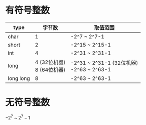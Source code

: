 # 有符号整数
|  type   | 字节数| 取值范围 |  
|  ----  | --- | --- | 
| char  | 1 | -2^7 ~ 2^7-1 |
| short | 2 | -2^15 ~ 2^15-1 |
| int   | 4 | -2^31 ~ 2^31-1 |
| long  | 4 (32位机器) <br/> 8 (64位机器) | -2^31 ~ 2^31-1 (32位机器) <br/> -2^63 ~ 2^63-1|
| long long| 8 | -2^63 ~ 2^63-1| 
# 无符号整数
$-2^7$ ~ $2^7-1$
